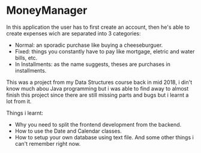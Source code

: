 # MoneyManager
In this application the user has to first create an account, then he's able to create expenses wich are separated into 3 categories:
  - Normal: an sporadic purchase like buying a cheeseburguer.
  - Fixed: things you constantly have to pay like mortgage, eletric and water bills, etc.
  - In Installments: as the name suggests, theses are purchases in installments.
  
This was a project from my Data Structures course back in mid 2018, i din't know much abou Java programming but i was able to find away to almost finish this project since there are still missing parts and bugs but i learnt a lot from it.

Things i learnt:
  - Why you need to split the frontend development from the backend.
  - How to use the Date and Calendar classes.
  - How to setup your own database using text file.
And some other things i can't remember right now.
